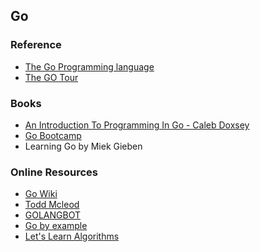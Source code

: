 Go
-------


### Reference ###

* [The Go Programming language](https://golang.org/)
* [The GO Tour](https://tour.golang.org/)

### Books  ###
* [An Introduction To Programming In Go - Caleb Doxsey](http://www.amazon.in/Introduction-Programming-Go-Caleb-Doxsey/dp/1478355824)
* [Go Bootcamp](http://www.golangbootcamp.com/)
* Learning Go by Miek Gieben


### Online Resources ###
* [Go Wiki](https://github.com/golang/go/wiki/Learn)
* [Todd Mcleod](https://www.youtube.com/user/toddmcleod)
* [GOLANGBOT](https://golangbot.com)
* [Go by example](https://gobyexample.com)
* [Let's Learn Algorithms](https://www.calhoun.io/lets-learn-algorithms/)






